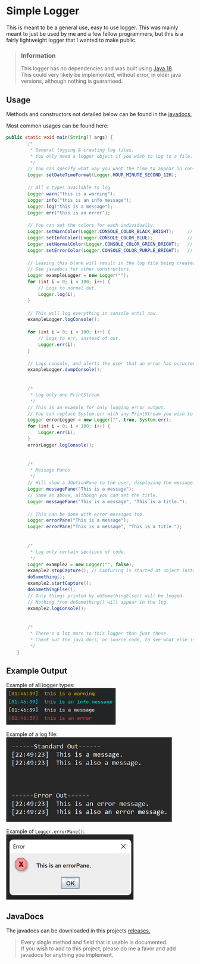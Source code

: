 # Simple Logger
This is meant to be a general use, easy to use logger.
This was mainly meant to just be used by me and a few fellow programmers,
but this is a fairly lightweight logger that I wanted to make public.

>### Information
>This logger has no dependencies and was built using
[Java 18](https://www.oracle.com/java/technologies/javase/jdk18-archive-downloads.html). <br>
This could very likely be implemented, without error, in older java versions, although nothing is guaranteed.

## Usage
Methods and constructors not detailed below can be found in the [javadocs.](#javadocs)

Most common usages can be found here:
```java
public static void main(String[] args) {
        /*
         * General logging & creating log files.
         * You only need a logger object if you wish to log to a file.
         */
        // You can specify what way you want the time to appear in console.
        Logger.setDateTimeFormat(Logger.HOUR_MINUTE_SECOND_12H);

        // All 4 types available to log
        Logger.warn("this is a warning");
        Logger.info("this is an info message");
        Logger.log("this is a message");
        Logger.err("this is an error");
        
        // You can set the colors for each individually.
        Logger.setWarnColor(Logger.CONSOLE_COLOR_BLACK_BRIGHT);     // Default is Bright Yellow
        Logger.setInfoColor(Logger.CONSOLE_COLOR_BLUE);             // Default is Bright Cyan
        Logger.setNormalColor(Logger.CONSOLE_COLOR_GREEN_BRIGHT);   // Default is Bright White
        Logger.setErrorColor(Logger.CONSOLE_COLOR_PURPLE_BRIGHT);   // Default is Right Red

        // Leaving this blank will result in the log file being created in the same folder as the jar.
        // See javadocs for other constructors.
        Logger exampleLogger = new Logger("");
        for (int i = 0; i < 100; i++) {
            // Logs to normal out.
            Logger.log(i);
        }

        // This will log everything in console until now.
        exampleLogger.logConsole();

        for (int i = 0; i < 100; i++) {
            // Logs to err, instead of out.
            Logger.err(i);
        }

        // Logs console, and alerts the user that an error has occurred.
        exampleLogger.dumpConsole();


        /*
         * Log only one PrintStream
         */
        // This is an example for only logging error output.
        // You can replace System.err with any PrintStream you wish to log.
        Logger errorLogger = new Logger("", true, System.err);
        for (int i = 0; i < 100; i++) {
            Logger.err(i);
        }
        errorLogger.logConsole();


        /*
         * Message Panes
         */
        // Will show a JOptionPane to the user, displaying the message.
        Logger.messagePane("This is a message");
        // Same as above, although you can set the title.
        Logger.messagePane("This is a message", "This is a title.");

        // This can be done with error messages too.
        Logger.errorPane("This is a message");
        Logger.errorPane("This is a message", "This is a title.");


        /*
         * Log only certain sections of code.
         */
        Logger example2 = new Logger("", false);
        example2.stopCapture(); // Capturing is started at object instantiation
        doSomething();
        example2.startCapture();
        doSomethingElse();
        // Only things printed by doSomethingElse() will be logged.
        // Nothing from doSomething() will appear in the log.
        example2.logConsole();
         

        /*
         * There's a lot more to this logger than just these.
         * Check out the java docs, or source code, to see what else is possible.
         */
    }

```

## Example Output
Example of all logger types:  
![logger types](https://raw.githubusercontent.com/MalTheLegend104/simple-logger/main/readme-assets/log_types.png)

Example of a log file:  
![log file](https://raw.githubusercontent.com/MalTheLegend104/simple-logger/main/readme-assets/logger-logconsole.jpg)  

Example of `Logger.errorPane()`:  
![logger error pane](https://raw.githubusercontent.com/MalTheLegend104/simple-logger/main/readme-assets/logger-errorpane.jpg)  

## JavaDocs
The javadocs can be downloaded in this projects [releases.](https://github.com/MalTheLegend104/simple-logger/releases/latest)
> Every single method and field that is usable is documented.  
If you wish to add to this project, please do me a favor and add javadocs for anything you implement.
